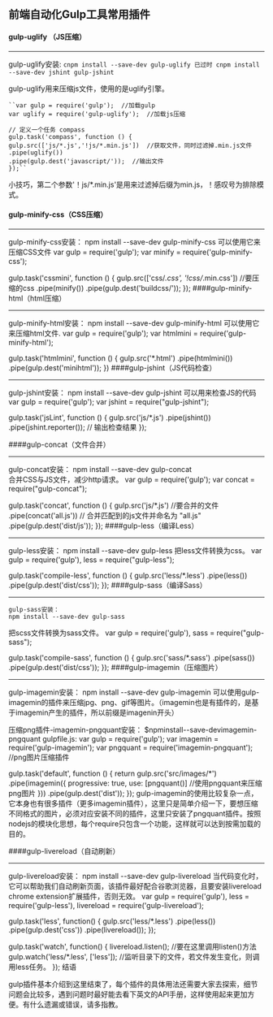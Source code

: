 ## 前端自动化Gulp工具常用插件   <br/>

#### gulp-uglify （JS压缩）
 * * * *
gulp-uglify安装:
    ``cnpm install --save-dev gulp-uglify 已过时
    cnpm install --save-dev jshint gulp-jshint``
		 
gulp-uglify用来压缩js文件，使用的是uglify引擎。 

    ``var gulp = require('gulp');  //加载gulp
    var uglify = require('gulp-uglify');  //加载js压缩

    // 定义一个任务 compass
    gulp.task('compass', function () {
    gulp.src(['js/*.js','!js/*.min.js'])  //获取文件，同时过滤掉.min.js文件
    .pipe(uglify())
    .pipe(gulp.dest('javascript/'));  //输出文件
    });``
	
小技巧，第二个参数'！js/*.min.js'是用来过滤掉后缀为min.js，！感叹号为排除模式。

#### gulp-minify-css（CSS压缩）
 * * * *
gulp-minify-css安装：
    npm install --save-dev gulp-minify-css
可以使用它来压缩CSS文件
    var gulp = require('gulp');
var minify = require('gulp-minify-css');

gulp.task('cssmini', function () {
    gulp.src(['css/*.css', '!css/*.min.css'])  //要压缩的css
        .pipe(minify())
        .pipe(gulp.dest('buildcss/'));
    });
####gulp-minify-html（html压缩）
 * * * *
gulp-minify-html安装：
    npm install --save-dev gulp-minify-html
可以使用它来压缩html文件.
    var gulp = require('gulp');
var htmlmini = require('gulp-minify-html');

gulp.task('htmlmini', function () {
    gulp.src('*.html')
        .pipe(htmlmini())
        .pipe(gulp.dest('minihtml'));
    })
####gulp-jshint（JS代码检查）
 * * * *
gulp-jshint安装：
    npm install --save-dev gulp-jshint
可以用来检查JS的代码
    var gulp = require('gulp');
var jshint = require("gulp-jshint");

gulp.task('jsLint', function () {
    gulp.src('js/*.js')
    .pipe(jshint())
    .pipe(jshint.reporter()); // 输出检查结果
    });
	
####gulp-concat（文件合并）	
 * * * *
gulp-concat安装：
    npm install --save-dev gulp-concat	
合并CSS与JS文件，减少http请求。
    var gulp = require('gulp');
var concat = require("gulp-concat");

gulp.task('concat', function () {
    gulp.src('js/*.js')  //要合并的文件
    .pipe(concat('all.js'))  // 合并匹配到的js文件并命名为 "all.js"
    .pipe(gulp.dest('dist/js'));
    });
####gulp-less（编译Less）
 * * * *
gulp-less安装：
    npm install --save-dev gulp-less
把less文件转换为css。
    var gulp = require('gulp'),
    less = require("gulp-less");

gulp.task('compile-less', function () {
    gulp.src('less/*.less')
    .pipe(less())
    .pipe(gulp.dest('dist/css'));
    });
####gulp-sass（编译Sass）
 * * * *
    gulp-sass安装：
    npm install --save-dev gulp-sass
把scss文件转换为sass文件。
var gulp = require('gulp'),
    sass = require("gulp-sass");

gulp.task('compile-sass', function () {
    gulp.src('sass/*.sass')
    .pipe(sass())
    .pipe(gulp.dest('dist/css'));
    });
####gulp-imagemin（压缩图片）
 * * * *
gulp-imagemin安装：
    npm install --save-dev gulp-imagemin
可以使用gulp-imagemin的插件来压缩jpg、png、gif等图片。（imagemin也是有插件的，是基于imagemin产生的插件，所以前缀是imagenin开头）

压缩png插件-imagemin-pngquant安装：
    $npminstall--save-devimagemin-pngquant
gulpfile.js:
    var gulp = require('gulp');
var imagemin = require('gulp-imagemin');
var pngquant = require('imagemin-pngquant'); //png图片压缩插件

gulp.task('default', function () {
    return gulp.src('src/images/*')
        .pipe(imagemin({
            progressive: true,
            use: [pngquant()] //使用pngquant来压缩png图片
        }))
        .pipe(gulp.dest('dist'));
    });
gulp-imagemin的使用比较复杂一点，它本身也有很多插件（更多imagemin插件），这里只是简单介绍一下，要想压缩不同格式的图片，必须对应安装不同的插件，这里只安装了pngquant插件。按照nodejs的模块化思想，每个require只包含一个功能，这样就可以达到按需加载的目的。

####gulp-livereload（自动刷新）
 * * * *
gulp-livereload安装：
    npm install --save-dev gulp-livereload
当代码变化时，它可以帮助我们自动刷新页面，该插件最好配合谷歌浏览器，且要安装livereload chrome extension扩展插件，否则无效。
    var gulp = require('gulp'),
    less = require('gulp-less'),
    livereload = require('gulp-livereload');

gulp.task('less', function() {
  gulp.src('less/*.less')
    .pipe(less())
    .pipe(gulp.dest('css'))
    .pipe(livereload());
});

gulp.task('watch', function() {
  livereload.listen(); //要在这里调用listen()方法
  gulp.watch('less/*.less', ['less']);  //监听目录下的文件，若文件发生变化，则调用less任务。
    });
结语

gulp插件基本介绍到这里结束了，每个插件的具体用法还需要大家去探索，细节问题会比较多，遇到问题时最好能去看下英文的API手册，这样使用起来更加方便。有什么遗漏或错误，请多指教。
	
	
	
	
	
	
	
	
	
	
	
	
	
	
	
	
	
	
	
	
	
	
	
	
